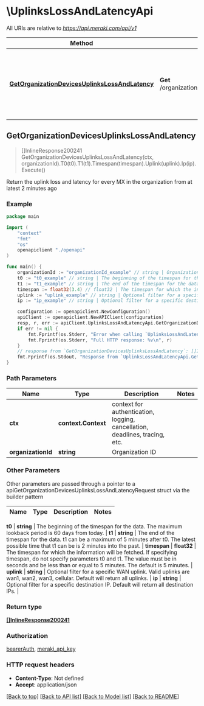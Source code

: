 # \UplinksLossAndLatencyApi

All URIs are relative to *https://api.meraki.com/api/v1*

Method | HTTP request | Description
------------- | ------------- | -------------
[**GetOrganizationDevicesUplinksLossAndLatency**](UplinksLossAndLatencyApi.md#GetOrganizationDevicesUplinksLossAndLatency) | **Get** /organizations/{organizationId}/devices/uplinksLossAndLatency | Return the uplink loss and latency for every MX in the organization from at latest 2 minutes ago



## GetOrganizationDevicesUplinksLossAndLatency

> []InlineResponse200241 GetOrganizationDevicesUplinksLossAndLatency(ctx, organizationId).T0(t0).T1(t1).Timespan(timespan).Uplink(uplink).Ip(ip).Execute()

Return the uplink loss and latency for every MX in the organization from at latest 2 minutes ago



### Example

```go
package main

import (
    "context"
    "fmt"
    "os"
    openapiclient "./openapi"
)

func main() {
    organizationId := "organizationId_example" // string | Organization ID
    t0 := "t0_example" // string | The beginning of the timespan for the data. The maximum lookback period is 60 days from today. (optional)
    t1 := "t1_example" // string | The end of the timespan for the data. t1 can be a maximum of 5 minutes after t0. The latest possible time that t1 can be is 2 minutes into the past. (optional)
    timespan := float32(3.4) // float32 | The timespan for which the information will be fetched. If specifying timespan, do not specify parameters t0 and t1. The value must be in seconds and be less than or equal to 5 minutes. The default is 5 minutes. (optional)
    uplink := "uplink_example" // string | Optional filter for a specific WAN uplink. Valid uplinks are wan1, wan2, wan3, cellular. Default will return all uplinks. (optional)
    ip := "ip_example" // string | Optional filter for a specific destination IP. Default will return all destination IPs. (optional)

    configuration := openapiclient.NewConfiguration()
    apiClient := openapiclient.NewAPIClient(configuration)
    resp, r, err := apiClient.UplinksLossAndLatencyApi.GetOrganizationDevicesUplinksLossAndLatency(context.Background(), organizationId).T0(t0).T1(t1).Timespan(timespan).Uplink(uplink).Ip(ip).Execute()
    if err != nil {
        fmt.Fprintf(os.Stderr, "Error when calling `UplinksLossAndLatencyApi.GetOrganizationDevicesUplinksLossAndLatency``: %v\n", err)
        fmt.Fprintf(os.Stderr, "Full HTTP response: %v\n", r)
    }
    // response from `GetOrganizationDevicesUplinksLossAndLatency`: []InlineResponse200241
    fmt.Fprintf(os.Stdout, "Response from `UplinksLossAndLatencyApi.GetOrganizationDevicesUplinksLossAndLatency`: %v\n", resp)
}
```

### Path Parameters


Name | Type | Description  | Notes
------------- | ------------- | ------------- | -------------
**ctx** | **context.Context** | context for authentication, logging, cancellation, deadlines, tracing, etc.
**organizationId** | **string** | Organization ID | 

### Other Parameters

Other parameters are passed through a pointer to a apiGetOrganizationDevicesUplinksLossAndLatencyRequest struct via the builder pattern


Name | Type | Description  | Notes
------------- | ------------- | ------------- | -------------

 **t0** | **string** | The beginning of the timespan for the data. The maximum lookback period is 60 days from today. | 
 **t1** | **string** | The end of the timespan for the data. t1 can be a maximum of 5 minutes after t0. The latest possible time that t1 can be is 2 minutes into the past. | 
 **timespan** | **float32** | The timespan for which the information will be fetched. If specifying timespan, do not specify parameters t0 and t1. The value must be in seconds and be less than or equal to 5 minutes. The default is 5 minutes. | 
 **uplink** | **string** | Optional filter for a specific WAN uplink. Valid uplinks are wan1, wan2, wan3, cellular. Default will return all uplinks. | 
 **ip** | **string** | Optional filter for a specific destination IP. Default will return all destination IPs. | 

### Return type

[**[]InlineResponse200241**](InlineResponse200241.md)

### Authorization

[bearerAuth](../README.md#bearerAuth), [meraki_api_key](../README.md#meraki_api_key)

### HTTP request headers

- **Content-Type**: Not defined
- **Accept**: application/json

[[Back to top]](#) [[Back to API list]](../README.md#documentation-for-api-endpoints)
[[Back to Model list]](../README.md#documentation-for-models)
[[Back to README]](../README.md)

